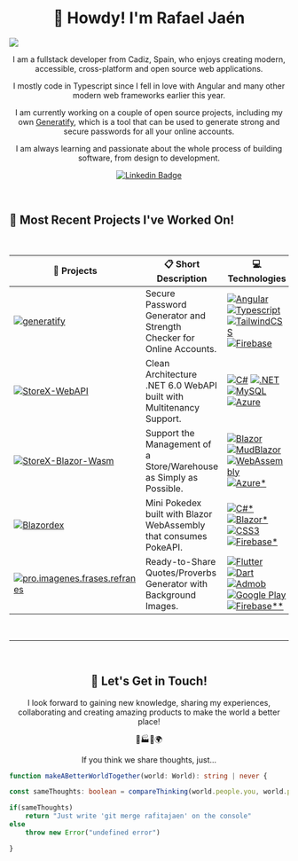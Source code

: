 <h1 align="center">🤠 Howdy! I'm Rafael Jaén</h1>

![](https://github.com/halfrost/halfrost/raw/master/icons/header_1.png)

<p align="center">
I am a fullstack developer from Cadiz, Spain, who enjoys creating modern, accessible, cross-platform and open source web applications. 
</p>
<p align="center"> 
I mostly code in Typescript since I fell in love with Angular and many other modern web frameworks earlier this year.
</p>
<p align="center"> 
I am currently working on a couple of open source projects, including my own <a href="https://github.com/rafitajaen/generatify">Generatify</a>, which is a tool that can be used to generate strong and secure passwords for all your online accounts.
</p>
<p align="center"> 
I am always learning and passionate about the whole process of building software, from design to development. 
</p>

<div align="center">

  [![Linkedin Badge](https://img.shields.io/badge/-rafitajaen-blue?style=flat-square&logo=Linkedin&logoColor=white&link=https://www.linkedin.com/in/rafitajaen/)](https://www.linkedin.com/in/rafitajaen/)

</div>
<br>

## 🌱 Most Recent Projects I've Worked On! 

<br>

| 🚀 **Projects** | 📋 **Short Description** | 💻 **Technologies** |
| - | - | - |
| [![generatify](https://img.shields.io/static/v1?label=&message=generatify&color=000605&logo=github&logoColor=FFFFFF&labelColor=000605)](https://github.com/rafitajaen/generatify) | Secure Password Generator and Strength Checker for Online Accounts. | [![Angular](https://img.shields.io/static/v1?label=&message=Angular&color=DD0031&logo=Angular&logoColor=FFFFFF)](https://angular.io/) [![Typescript](https://img.shields.io/static/v1?label=&message=Typescript&color=3178C6&logo=Typescript&logoColor=FFFFFF)](https://www.typescriptlang.org/) [![TailwindCSS](https://img.shields.io/static/v1?label=&message=TailwindCSS&color=06B6D4&logo=TailwindCSS&logoColor=FFFFFF)](https://tailwindcss.com/) [![Firebase](https://img.shields.io/static/v1?label=&message=Firebase&color=FFCA28&logo=Firebase&logoColor=FFFFFF)](https://firebase.google.com/) |
| [![StoreX-WebAPI](https://img.shields.io/static/v1?label=&message=StoreX-WebAPI&color=000605&logo=github&logoColor=FFFFFF&labelColor=000605)](https://github.com/rafitajaen/StoreX-WebAPI) | Clean Architecture .NET 6.0 WebAPI built with Multitenancy Support. | [![C#](https://img.shields.io/static/v1?label=&message=C%23&color=239120&logo=CSharp&logoColor=FFFFFF)](https://docs.microsoft.com/en-us/dotnet/csharp/) [![.NET](https://img.shields.io/static/v1?label=&message=.NET&color=512BD4&logo=.NET&logoColor=FFFFFF)](https://dotnet.microsoft.com/en-us/) [![MySQL](https://img.shields.io/static/v1?label=&message=MySQL&color=4479A1&logo=MySQL&logoColor=FFFFFF)](https://www.mysql.com/) [![Azure](https://img.shields.io/static/v1?label=&message=Azure&color=0078D4&logo=MicrosoftAzure&logoColor=FFFFFF)](https://azure.microsoft.com/es-es/) |
| [![StoreX-Blazor-Wasm](https://img.shields.io/static/v1?label=&message=StoreX-Blazor-Wasm&color=000605&logo=github&logoColor=FFFFFF&labelColor=000605)](https://github.com/rafitajaen/StoreX-Blazor-Wasm) | Support the Management of a Store/Warehouse as Simply as Possible. | [![Blazor](https://img.shields.io/static/v1?label=&message=Blazor&color=512BD4&logo=Blazor&logoColor=FFFFFF)](https://dotnet.microsoft.com/en-us/apps/aspnet/web-apps/blazor) [![MudBlazor](https://img.shields.io/static/v1?label=&message=MudBlazor&color=007FFF&logo=MUI&logoColor=FFFFFF)](https://mudblazor.com/) [![WebAssembly](https://img.shields.io/static/v1?label=&message=WebAssembly&color=654FF0&logo=WebAssembly&logoColor=FFFFFF)](https://webassembly.org/) [![Azure*](https://img.shields.io/static/v1?label=&message=Azure&color=0078D4&logo=MicrosoftAzure&logoColor=FFFFFF)](https://azure.microsoft.com/es-es/) |
| [![Blazordex](https://img.shields.io/static/v1?label=&message=BlazorDex&color=000605&logo=github&logoColor=FFFFFF&labelColor=000605)](https://github.com/rafitajaen/Blazordex) | Mini Pokedex built with Blazor WebAssembly that consumes PokeAPI. | [![C#*](https://img.shields.io/static/v1?label=&message=C%23&color=239120&logo=CSharp&logoColor=FFFFFF)](https://docs.microsoft.com/en-us/dotnet/csharp/) [![Blazor*](https://img.shields.io/static/v1?label=&message=Blazor&color=512BD4&logo=Blazor&logoColor=FFFFFF)](https://dotnet.microsoft.com/en-us/apps/aspnet/web-apps/blazor) [![CSS3](https://img.shields.io/static/v1?label=&message=CSS3&color=1572B6&logo=CSS3&logoColor=FFFFFF)](https://developer.mozilla.org/en-US/docs/Web/CSS) [![Firebase*](https://img.shields.io/static/v1?label=&message=Firebase&color=FFCA28&logo=Firebase&logoColor=FFFFFF)](https://firebase.google.com/) |
| [![pro.imagenes.frases.refranes](https://img.shields.io/static/v1?label=&message=pro.imagenes.frases.refranes&color=000605&logo=github&logoColor=FFFFFF&labelColor=000605)](https://github.com/rafitajaen/pro.imagenes.frases.refranes) | Ready-to-Share Quotes/Proverbs Generator with Background Images.  | [![Flutter](https://img.shields.io/static/v1?label=&message=Flutter&color=02569B&logo=Flutter&logoColor=FFFFFF)](https://flutter.dev/) [![Dart](https://img.shields.io/static/v1?label=&message=Dart&color=0175C2&logo=Dart&logoColor=FFFFFF)](https://dart.dev/) [![Admob](https://img.shields.io/static/v1?label=&message=Admob&color=EA4335&logo=GoogleAdmob&logoColor=FFFFFF)](https://admob.google.com/home/) [![Google Play](https://img.shields.io/static/v1?label=&message=Google%20Play&color=414141&logo=GooglePlay&logoColor=FFFFFF)](https://play.google.com/) [![Firebase**](https://img.shields.io/static/v1?label=&message=Firebase&color=FFCA28&logo=Firebase&logoColor=FFFFFF)](https://firebase.google.com/) |

<br/>

---
<br>
<h2 align="center">
🧐 Let's Get in Touch!
</h2>
<p align="center"> 
I look forward to gaining new knowledge, sharing my experiences, collaborating and creating amazing products to make the world a better place!
</p>
<p align="center"> 
🧠🏭🤝🌍
</p>
<p align="center"> 
If you think we share thoughts, just...
</p>

```typescript
function makeABetterWorldTogether(world: World): string | never {

const sameThoughts: boolean = compareThinking(world.people.you, world.people.me)

if(sameThoughts)
    return "Just write 'git merge rafitajaen' on the console"
else
    throw new Error("undefined error")

}
```
